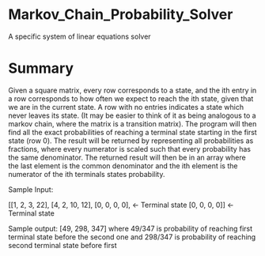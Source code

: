 # Markov_Chain_Probability_Solver
A specific system of linear equations solver

# Summary
Given a square matrix, every row corresponds to a state, and the ith entry in a row corresponds to how often we expect to reach the ith state, given that we are in the current state. A row with no entries indicates a state which never leaves its state. (It may be easier to think of it as being analogous to a markov chain, where the matrix is a transition matrix). The program will then find all the exact probabilities of reaching a terminal state starting in the first state (row 0). The result will be returned by representing all probabilities as fractions, where every numerator is scaled such that every probability has the same denominator. The returned result will then be in an array where the last element is the common denominator and the ith element is the numerator of the ith terminals states probability.

Sample Input:

[[1, 2, 3, 22],
 [4, 2, 10, 12], 
 [0, 0, 0, 0], <- Terminal state
 [0, 0, 0, 0]] <- Terminal state
 
 Sample output:
  [49, 298, 347]
  where 49/347 is probability of reaching first terminal state before the second one
  and 298/347 is probability of reaching second terminal state before first
